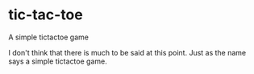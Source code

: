 # tic-tac-toe
A simple tictactoe game

I don't think that there is much to be said at this point. Just as the name says a simple tictactoe game.
